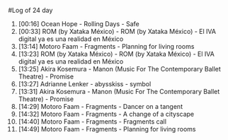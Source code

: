 #Log of 24 day

1. [00:16] Ocean Hope - Rolling Days - Safe
1. [00:33] ROM (by Xataka México) - ROM (by Xataka México) - El IVA digital ya es una realidad en México
1. [13:14] Motoro Faam - Fragments - Planning for living rooms
1. [13:23] ROM (by Xataka México) - ROM (by Xataka México) - El IVA digital ya es una realidad en México
1. [13:25] Akira Kosemura - Manon (Music For The Contemporary Ballet Theatre) - Promise
1. [13:27] Adrianne Lenker - abysskiss - symbol
1. [13:31] Akira Kosemura - Manon (Music For The Contemporary Ballet Theatre) - Promise
1. [14:29] Motoro Faam - Fragments - Dancer on a tangent
1. [14:32] Motoro Faam - Fragments - A change of a cityscape
1. [14:40] Motoro Faam - Fragments - Fragments call
1. [14:49] Motoro Faam - Fragments - Planning for living rooms
